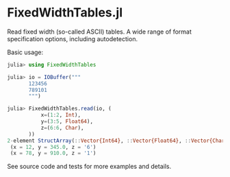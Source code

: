 # FixedWidthTables.jl

Read fixed width (so-called ASCII) tables. A wide range of format specification options, including autodetection.

Basic usage:
```julia
julia> using FixedWidthTables

julia> io = IOBuffer("""
       123456
       789101
       """)

julia> FixedWidthTables.read(io, (
           x=(1:2, Int),
           y=(3:5, Float64),
           z=(6:6, Char),
       ))
2-element StructArray(::Vector{Int64}, ::Vector{Float64}, ::Vector{Char}) with eltype NamedTuple{(:x, :y, :z), Tuple{Int64, Float64, Char}}:
 (x = 12, y = 345.0, z = '6')
 (x = 78, y = 910.0, z = '1')
```

See source code and tests for more examples and details.
